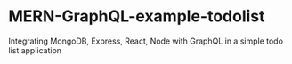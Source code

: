 # MERN-GraphQL-example-todolist
Integrating MongoDB, Express, React, Node with GraphQL in a simple todo list application
